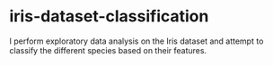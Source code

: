 # iris-dataset-classification
I perform exploratory data analysis on the Iris dataset and attempt to classify the different species based on their features.
